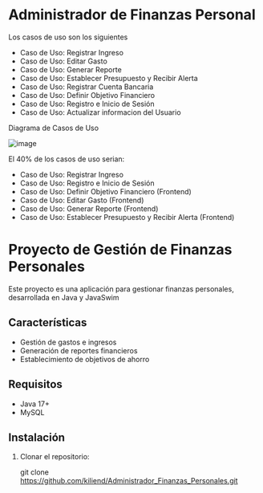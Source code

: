 # Administrador de Finanzas Personal
<p>Los casos de uso son los siguientes </p>

- Caso de Uso: Registrar Ingreso
- Caso de Uso: Editar Gasto
- Caso de Uso: Generar Reporte
- Caso de Uso: Establecer Presupuesto y Recibir Alerta
- Caso de Uso: Registrar Cuenta Bancaria
- Caso de Uso: Definir Objetivo Financiero
- Caso de Uso: Registro e Inicio de Sesión
- Caso de Uso: Actualizar informacion del Usuario

<p>Diagrama de Casos de Uso </p>

![image](https://github.com/user-attachments/assets/13ee6601-15db-49aa-839e-b194275d7825)

<p>El 40% de los casos de uso serian: </p>

- Caso de Uso: Registrar Ingreso
- Caso de Uso: Registro e Inicio de Sesión
- Caso de Uso: Definir Objetivo Financiero (Frontend)
- Caso de Uso: Editar Gasto (Frontend)
- Caso de Uso: Generar Reporte (Frontend)
- Caso de Uso: Establecer Presupuesto y Recibir Alerta (Frontend)

# Proyecto de Gestión de Finanzas Personales

Este proyecto es una aplicación para gestionar finanzas personales, desarrollada en Java y JavaSwim

## Características
- Gestión de gastos e ingresos
- Generación de reportes financieros
- Establecimiento de objetivos de ahorro

## Requisitos
- Java 17+
- MySQL

## Instalación
1. Clonar el repositorio: 

   git clone https://github.com/kiliend/Administrador_Finanzas_Personales.git